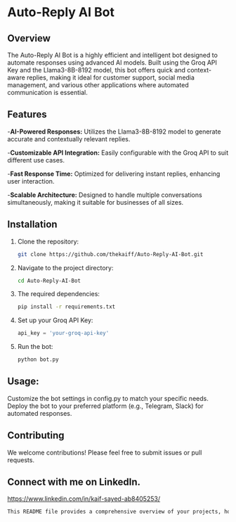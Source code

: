 # Auto-Reply AI Bot


## Overview

The Auto-Reply AI Bot is a highly efficient and intelligent bot designed to automate responses using advanced AI models. Built using the Groq API Key and the Llama3-8B-8192 model, this bot offers quick and context-aware replies, making it ideal for customer support, social media management, and various other applications where automated communication is essential.


## Features

-**AI-Powered Responses:** Utilizes the Llama3-8B-8192 model to generate accurate and contextually relevant replies.

-**Customizable API Integration:**  Easily configurable with the Groq API to suit different use cases.

-**Fast Response Time:**  Optimized for delivering instant replies, enhancing user interaction.

-**Scalable Architecture:**  Designed to handle multiple conversations simultaneously, making it suitable for businesses of all sizes.


## Installation


1. Clone the repository:
    ```bash
    git clone https://github.com/thekaiff/Auto-Reply-AI-Bot.git


2. Navigate to the project directory:
    ```bash
    cd Auto-Reply-AI-Bot


3. The required dependencies:
    ```bash
    pip install -r requirements.txt

    
4. Set up your Groq API Key:
    ```python
    api_key = 'your-groq-api-key'

    
5. Run the bot:
    ```bash
    python bot.py
    

## Usage:

Customize the bot settings in config.py to match your specific needs.
Deploy the bot to your preferred platform (e.g., Telegram, Slack) for automated responses.


## Contributing

We welcome contributions! Please feel free to submit issues or pull requests.

## Connect with me on LinkedIn.
https://www.linkedin.com/in/kaif-sayed-ab8405253/

   ```bash
This README file provides a comprehensive overview of your projects, how to run them, and ideas
